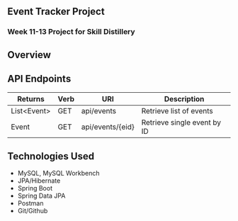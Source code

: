 ## Event Tracker Project

### Week 11-13 Project for Skill Distillery

## Overview



## API Endpoints

| Returns | Verb  | URI   | Description |
|---------|-------|-------|-------------|
| List&lt;Event&gt; | GET | api/events | Retrieve list of events |
| Event | GET | api/events/{eid} | Retrieve single event by ID |

## Technologies Used
* MySQL, MySQL Workbench
* JPA/Hibernate
* Spring Boot
* Spring Data JPA
* Postman
* Git/Github
